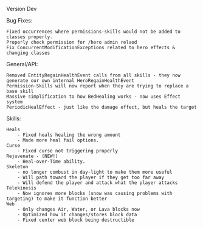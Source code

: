 Version Dev

Bug Fixes:

	Fixed occurrences where permissions-skills would not be added to classes properly.
	Properly check permission for /hero admin relaod 
	Fix ConcurrentModificationExceptions related to hero effects & changing classes

General/API:

	Removed EntityRegainHealthEvent calls from all skills - they now generate our own internal HeroRegainHealthEvent
	Permission-Skills will now report when they are trying to replace a base skill
	Massive simplification to how BedHealing works - now uses Effect system
	PeriodicHealEffect - just like the damage effect, but heals the target

Skills:

	Heals
		- Fixed heals healing the wrong amount
		- Made more heal fail options.
	Curse
	    - Fixed curse not triggering properly 
	Rejuvenate - (NEW!)
	    - Heal-over-Time ability.
	Skeleton
	    - no longer combust in day-light to make them more useful
	    - Will path toward the player if they get too far away
	    - Will defend the player and attack what the player attacks
	Telekinesis
		- Now ignores more blocks (snow was causing problems with targeting) to make it function better
	Web
		- Only changes Air, Water, or Lava blocks now
		- Optimized how it changes/stores block data
		- Fixed center web block being destructible
